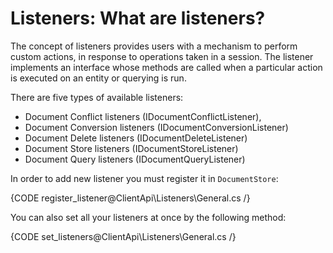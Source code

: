 # Listeners: What are listeners?

The concept of listeners provides users with a mechanism to perform custom actions, in response to operations taken in a session. 
The listener implements an interface whose methods are called when a particular action is executed on an entity or querying is run.

There are five types of available listeners:

* Document Conflict listeners (IDocumentConflictListener),
* Document Conversion listeners (IDocumentConversionListener)
* Document Delete listeners (IDocumentDeleteListener)
* Document Store listeners (IDocumentStoreListener)
* Document Query listeners (IDocumentQueryListener)

In order to add new listener you must register it in `DocumentStore`:

{CODE register_listener@ClientApi\Listeners\General.cs /}

You can also set all your listeners at once by the following method:

{CODE set_listeners@ClientApi\Listeners\General.cs /}

